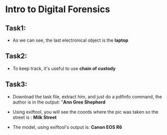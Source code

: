 # Intro to Digital Forensics

## Task1:

- As we can see, the last electronical object is the **laptop**

## Task2:

- To keep track, it's useful to use **chain of custody**

## Task3:

- Download the task file, extract him, and just do a pdfinfo command, the author is in the output: "**Ann Gree Shepherd**

- Using exiftool, you will see the coords where the pic was taken so the street is : **Milk Street**

- The model, using exiftool's output is: **Canon EOS R6**

